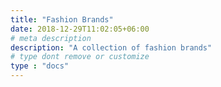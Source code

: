```yaml
---
title: "Fashion Brands"
date: 2018-12-29T11:02:05+06:00
# meta description
description: "A collection of fashion brands"
# type dont remove or customize
type : "docs"
---
```


